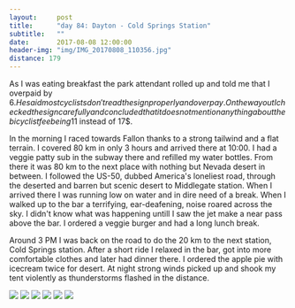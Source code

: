 ```yaml
---
layout:     post
title:      "day 84: Dayton - Cold Springs Station"
subtitle:   ""
date:       2017-08-08 12:00:00
header-img: "img/IMG_20170808_110356.jpg"
distance: 179
---
```


As I was eating breakfast the park attendant rolled up and told me that I overpaid by 6$.
He said most cyclists don't read the sign properly and overpay.
On the way out I checked the sign carefully and concluded that it does not mention anything about the bicyclist fee being 11$ instead of 17$.

In the morning I raced towards Fallon thanks to a strong tailwind and a flat terrain.
I covered 80 km in only 3 hours and arrived there at 10:00.
I had a veggie patty sub in the subway there and refilled my water bottles.
From there it was 80 km to the next place with nothing but Nevada desert in between.
I followed the US-50, dubbed America's loneliest road, through the deserted and barren but scenic desert to Middlegate station.
When I arrived there I was running low on water and in dire need of a break.
When I walked up to the bar a terrifying, ear-deafening, noise roared across the sky.
I didn't know what was happening untill I saw the jet make a near pass above the bar.
I ordered a veggie burger and had a long lunch break.

Around 3 PM I was back on the road to do the 20 km to the next station, Cold Springs station.
After a short ride I relaxed in the bar, got into more comfortable clothes and later had dinner there.
I ordered the apple pie with icecream twice for desert.
At night strong winds picked up and shook my tent violently as thunderstorms flashed in the distance.

<img src="{{ site.baseurl }}/img/IMG_20170808_111734.jpg">
<span class="caption text-muted"></span>

<img src="{{ site.baseurl }}/img/IMG_20170808_113231.jpg">
<span class="caption text-muted"></span>

<img src="{{ site.baseurl }}/img/IMG_20170808_123631.jpg">
<span class="caption text-muted"></span>

<img src="{{ site.baseurl }}/img/IMG_20170808_131124.jpg">
<span class="caption text-muted"></span>

<img src="{{ site.baseurl }}/img/IMG_20170808_131955.jpg">
<span class="caption text-muted"></span>

<img src="{{ site.baseurl }}/img/IMG_20170808_150047.jpg">
<span class="caption text-muted"></span>
